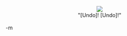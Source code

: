 <center><a href="http://en.wikipedia.org/wiki/Jef_Raskin"><img src="http://braeburn.ath.cx/sites/articles/braeburn/raskin/jef.jpg"></a><br />"[Undo]! [Undo]!"</center><br />-m